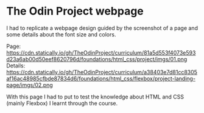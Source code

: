# The Odin Project webpage

I had to replicate a webpage design guided by the screenshot of a page and some details about the font size and colors.

Page: https://cdn.statically.io/gh/TheOdinProject/curriculum/81a5d553f4073e593d23a6ab00d50eef8620796d/foundations/html_css/project/imgs/01.png
Details: https://cdn.statically.io/gh/TheOdinProject/curriculum/a38403e7d81cc8305af16ac48985cfbde87834d6/foundations/html_css/flexbox/project-landing-page/imgs/02.png

With this page I had to put to test the knowledge about HTML and CSS (mainly Flexbox) I learnt through the course.